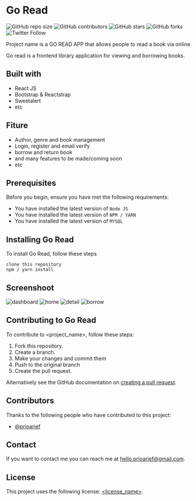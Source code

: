# Go Read

<!--- These are examples. See https://shields.io for others or to customize this set of shields. You might want to include dependencies, project status and licence info here --->
![GitHub repo size](https://img.shields.io/github/repo-size/prioarief/GO-READ-FRONT-END)
![GitHub contributors](https://img.shields.io/github/contributors/prioarief/GO-READ-FRONT-END)
![GitHub stars](https://img.shields.io/github/stars/prioarief/GO-READ-FRONT-END?style=social)
![GitHub forks](https://img.shields.io/github/forks/prioarief/GO-READ-FRONT-END?style=social)
![Twitter Follow](https://img.shields.io/twitter/follow/prioarief?style=social)

Project name is a GO READ APP that allows people to read a book via online

Go read is a frontend library application for viewing and borrowing books. 

## Built with
* React JS
* Bootstrap & Reactstrap
* Sweetalert
* etc

## Fiture
* Author, genre and book management
* Login, register and email verify
* borrow and return book
* and many features to be made/coming soon
* etc

## Prerequisites

Before you begin, ensure you have met the following requirements:
<!--- These are just example requirements. Add, duplicate or remove as required --->
* You have installed the latest version of `Node JS`
* You have installed the latest version of `NPM / YARN`
* You have installed the latest version of `MYSQL`

## Installing Go Read

To install Go Read, follow these steps
```
clone this repository
npm / yarn install
```

## Screenshoot
![dashboard](https://user-images.githubusercontent.com/49262552/87291785-0ae06d80-c52a-11ea-925f-9b0c9b842dc6.png)
![home](https://user-images.githubusercontent.com/49262552/87292037-6874ba00-c52a-11ea-8f6f-b88fc34c919d.png)
![detail](https://user-images.githubusercontent.com/49262552/87292023-63176f80-c52a-11ea-9a59-02df54f34407.png)
![borrow](https://user-images.githubusercontent.com/49262552/87292009-60b51580-c52a-11ea-94fb-959131a98e38.png)


## Contributing to Go Read
<!--- If your README is long or you have some specific process or steps you want contributors to follow, consider creating a separate CONTRIBUTING.md file--->
To contribute to <project_name>, follow these steps:

1. Fork this repository.
2. Create a branch.
3. Make your changes and commit them
4. Push to the original branch
5. Create the pull request.

Alternatively see the GitHub documentation on [creating a pull request](https://help.github.com/en/github/collaborating-with-issues-and-pull-requests/creating-a-pull-request).

## Contributors

Thanks to the following people who have contributed to this project:

* [@prioarief](https://github.com/prioarief)

## Contact

If you want to contact me you can reach me at <hello.prioarief@gmail.com>.

## License
<!--- If you're not sure which open license to use see https://choosealicense.com/--->

This project uses the following license: [<license_name>](<link>).
